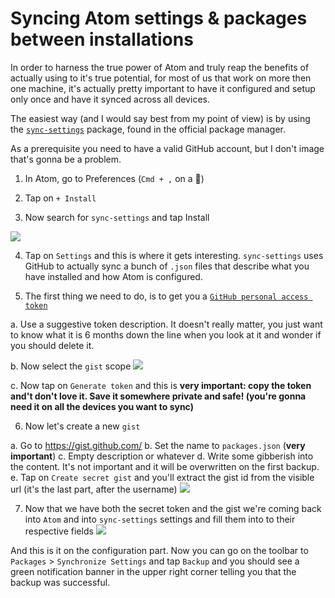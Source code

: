 # Syncing Atom settings & packages between installations

In order to harness the true power of Atom and truly reap the benefits of actually using to it's true potential, for most of us that work on more then one machine, it's actually pretty important to have it configured and setup only once and have it synced across all devices.

The easiest way (and I would say best from my point of view) is by using the [`sync-settings`](https://atom.io/packages/sync-settings) package, found in the official package manager.

As a prerequisite you need to have a valid GitHub account, but I don't image that's gonna be a problem.

1. In Atom, go to Preferences (`Cmd + ,` on a )

2. Tap on `+ Install`

3. Now search for `sync-settings` and tap Install

![](https://raw.githubusercontent.com/trusk89/Blog/AtomSync/AtomSync/1.png "")

4. Tap on `Settings` and this is where it gets interesting. `sync-settings` uses GitHub to actually sync a bunch of `.json` files that describe what you have installed and how Atom is configured.

5. The first thing we need to do, is to get you a [`GitHub personal access token`](https://github.com/settings/tokens/new)

  a. Use a suggestive token description. It doesn't really matter, you just want to know what it is 6 months down the line when you look at it and wonder if you should delete it.

  b. Now select the `gist` scope
  ![](https://raw.githubusercontent.com/trusk89/Blog/AtomSync/AtomSync/2.png "")

  c. Now tap on `Generate token` and this is **very important: copy the token and't don't love it. Save it somewhere private and safe! (you're gonna need it on all the devices you want to sync)**

6. Now let's create a new `gist`

  a. Go to https://gist.github.com/
  b. Set the name to `packages.json` (**very important**)
  c. Empty description or whatever
  d. Write some gibberish into the content. It's not important and it will be overwritten on the first backup.
  e. Tap on `Create secret gist` and you'll extract the gist id from the visible url (it's the last part, after the username)
  ![](https://raw.githubusercontent.com/trusk89/Blog/AtomSync/AtomSync/3.png "")

7. Now that we have both the secret token and the gist we're coming back into `Atom` and into `sync-settings` settings and fill them into to their respective fields
![](https://raw.githubusercontent.com/trusk89/Blog/AtomSync/AtomSync/4.png "")

And this is it on the configuration part. Now you can go on the toolbar to `Packages` > `Synchronize Settings` and tap `Backup` and you should see a green notification banner in the upper right corner telling you that the backup was successful.
